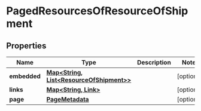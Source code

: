 
# PagedResourcesOfResourceOfShipment

## Properties
Name | Type | Description | Notes
------------ | ------------- | ------------- | -------------
**embedded** | [**Map&lt;String, List&lt;ResourceOfShipment&gt;&gt;**](List.md) |  |  [optional]
**links** | [**Map&lt;String, Link&gt;**](Link.md) |  |  [optional]
**page** | [**PageMetadata**](PageMetadata.md) |  |  [optional]



